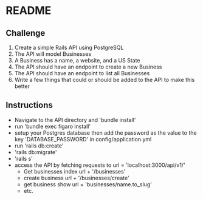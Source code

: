 # README
## Challenge

1. Create a simple Rails API using PostgreSQL
2. The API will model Businesses
3. A Business has a name, a website, and a US State
4. The API should have an endpoint to create a new Business
5. The API should have an endpoint to list all Businesses
6. Write a few things that could or should be added to the API to make this better
## Instructions

 - Navigate to the API directory and 'bundle install'
 - run 'bundle exec figaro install'
 - setup your Postgres database then add the password as the value to the key 'DATABASE_PASSWORD' in config/application.yml
 - run 'rails db:create'
 - 'rails db:migrate'
 - 'rails s'
 - access the API by fetching requests to url = 'localhost:3000/api/v1/'
   - Get businesses index url + '/businesses'
   - create business url + '/businesses/create'
   - get business show url + 'businesses/name.to_slug'
   - etc.
